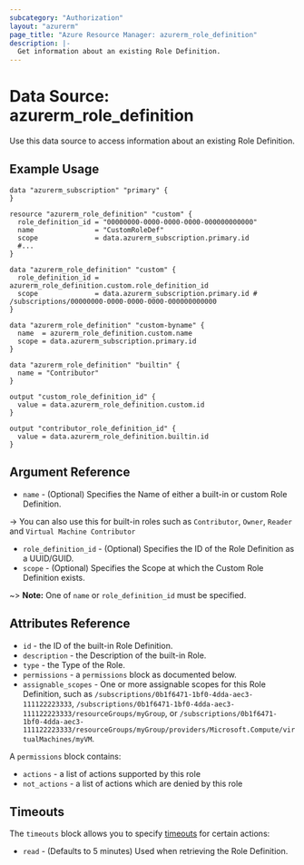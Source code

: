```yaml
---
subcategory: "Authorization"
layout: "azurerm"
page_title: "Azure Resource Manager: azurerm_role_definition"
description: |-
  Get information about an existing Role Definition.
---
```


# Data Source: azurerm_role_definition

Use this data source to access information about an existing Role Definition.

## Example Usage

```hcl
data "azurerm_subscription" "primary" {
}

resource "azurerm_role_definition" "custom" {
  role_definition_id = "00000000-0000-0000-0000-000000000000"
  name               = "CustomRoleDef"
  scope              = data.azurerm_subscription.primary.id
  #...
}

data "azurerm_role_definition" "custom" {
  role_definition_id = azurerm_role_definition.custom.role_definition_id
  scope              = data.azurerm_subscription.primary.id # /subscriptions/00000000-0000-0000-0000-000000000000
}

data "azurerm_role_definition" "custom-byname" {
  name  = azurerm_role_definition.custom.name
  scope = data.azurerm_subscription.primary.id
}

data "azurerm_role_definition" "builtin" {
  name = "Contributor"
}

output "custom_role_definition_id" {
  value = data.azurerm_role_definition.custom.id
}

output "contributor_role_definition_id" {
  value = data.azurerm_role_definition.builtin.id
}
```

## Argument Reference

* `name` - (Optional) Specifies the Name of either a built-in or custom Role Definition.

-> You can also use this for built-in roles such as `Contributor`, `Owner`, `Reader` and `Virtual Machine Contributor`

* `role_definition_id` - (Optional) Specifies the ID of the Role Definition as a UUID/GUID.
* `scope` - (Optional) Specifies the Scope at which the Custom Role Definition exists.

~> **Note:** One of `name` or `role_definition_id` must be specified.

## Attributes Reference

* `id` - the ID of the built-in Role Definition.
* `description` - the Description of the built-in Role.
* `type` - the Type of the Role.
* `permissions` - a `permissions` block as documented below.
* `assignable_scopes` - One or more assignable scopes for this Role Definition, such as `/subscriptions/0b1f6471-1bf0-4dda-aec3-111122223333`, `/subscriptions/0b1f6471-1bf0-4dda-aec3-111122223333/resourceGroups/myGroup`, or `/subscriptions/0b1f6471-1bf0-4dda-aec3-111122223333/resourceGroups/myGroup/providers/Microsoft.Compute/virtualMachines/myVM`.

A `permissions` block contains:

* `actions` - a list of actions supported by this role
* `not_actions` - a list of actions which are denied by this role

## Timeouts

The `timeouts` block allows you to specify [timeouts](https://www.terraform.io/language/resources/syntax#operation-timeouts) for certain actions:

* `read` - (Defaults to 5 minutes) Used when retrieving the Role Definition.
